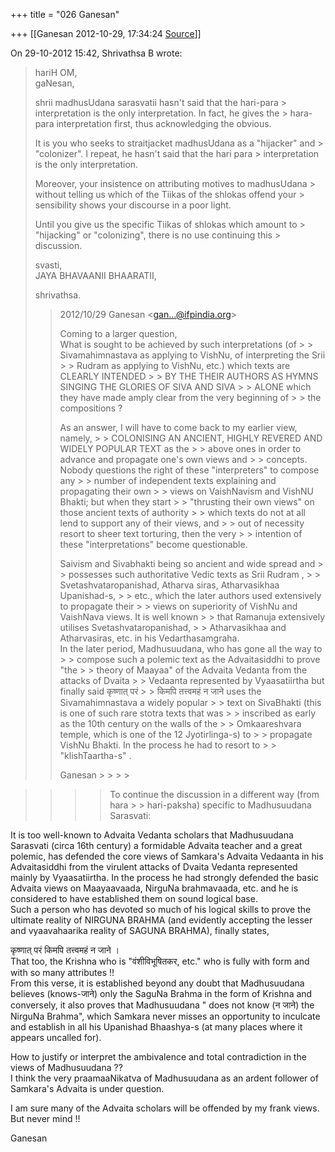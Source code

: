 +++
title = "026 Ganesan"

+++
[[Ganesan	2012-10-29, 17:34:24 [Source](https://groups.google.com/g/bvparishat/c/9SHaNwvK0ZY)]]



On 29-10-2012 15:42, Shrivathsa B wrote:

> hariH OM,  
> gaNesan,  
>   
>  shrii madhusUdana sarasvatii hasn't said that the hari-para > interpretation is the only interpretation. In fact, he gives the > hara-para interpretation first, thus acknowledging the obvious.  
>   
>  It is you who seeks to straitjacket madhusUdana as a "hijacker" and > "colonizer". I repeat, he hasn't said that the hari para > interpretation is the only interpretation.  
>   
>  Moreover, your insistence on attributing motives to madhusUdana > without telling us which of the Tiikas of the shlokas offend your > sensibility shows your discourse in a poor light.  
>   
>  Until you give us the specific Tiikas of shlokas which amount to > "hijacking" or "colonizing", there is no use continuing this > discussion.  
>   
> svasti,  
>  JAYA BHAVAANII BHAARATII,  
> 
> shrivathsa.  
>   
> > 
> > 2012/10/29 Ganesan \<[gan...@ifpindia.org]()\>  
> > > 
> > > >   
> > Coming to a larger question,  
> > What is sought to be achieved by such interpretations (of > > Sivamahimnastava as applying to VishNu, of interpreting the Srii > > Rudram as applying to VishNu, etc.) which texts are CLEARLY INTENDED > > BY THE THEIR AUTHORS AS HYMNS SINGING THE GLORIES OF SIVA AND SIVA > > ALONE which they have made amply clear from the very beginning of > > the compositions ?  
> >   
> > As an answer, I will have to come back to my earlier view, namely, > > COLONISING AN ANCIENT, HIGHLY REVERED AND WIDELY POPULAR TEXT as the > > above ones in order to advance and propagate one's own views and > > concepts.  
> > Nobody questions the right of these "interpreters" to compose any > > number of independent texts explaining and propagating their own > > views on VaishNavism and VishNU Bhakti; but when they start > > "thrusting their own views" on those ancient texts of authority > > which texts do not at all lend to support any of their views, and > > out of necessity resort to sheer text torturing, then the very > > intention of these "interpretations" become questionable.  
> >   
> > Saivism and Sivabhakti being so ancient and wide spread and > > possesses such authoritative Vedic texts as Srii Rudram , > > Svetashvataropanishad, Atharva siras, Atharvasikhaa Upanishad-s, > > etc., which the later authors used extensively to propagate their > > views on superiority of VishNu and VaishNava views. It is well known > > that Ramanuja extensively utilises Svetashvataropanishad, > > Atharvasikhaa and Atharvasiras, etc. in his Vedarthasamgraha.  
> > In the later period, Madhusuudana, who has gone all the way to > > compose such a polemic text as the Advaitasiddhi to prove "the > > theory of Maayaa" of the Advaita Vedanta from the attacks of Dvaita > > Vedaanta represented by Vyaasatiirtha but finally said कृष्णात् परं > > किमपि तत्त्वमहं न जाने uses the Sivamahimnastava a widely popular > > text on SivaBhakti (this is one of such rare stotra texts that was > > inscribed as early as the 10th century on the walls of the > > Omkaareshvara temple, which is one of the 12 Jyotirlinga-s) to > > propagate VishNu Bhakti. In the process he had to resort to > > "klishTaartha-s" .  
> >   
> > Ganesan > > > > 
> > > >   
> > > > 
> > > > 
> > 

  
  
  

> 
> > > 
> > > > 
> > > > To continue the discussion in a different way (from hara > > hari-paksha) specific to Madhusuudana Sarasvati:  
> > > > 
> > > > 
> > 

It is too well-known to Advaita Vedanta scholars that Madhusuudana Sarasvati (circa 16th century) a formidable Advaita teacher and a great polemic, has defended the core views of Samkara's Advaita Vedaanta in his Advaitasiddhi from the virulent attacks of Dvaita Vedanta represented mainly by Vyaasatiirtha. In the process he had strongly defended the basic Advaita views on Maayaavaada, NirguNa brahmavaada, etc. and he is considered to have established them on sound logical base.  
Such a person who has devoted so much of his logical skills to prove the ultimate reality of NIRGUNA BRAHMA (and evidently accepting the lesser and vyaavahaarika reality of SAGUNA BRAHMA), finally states,  
  
कृष्णात् परं किमपि तत्त्वमहं न जाने ।  
That too, the Krishna who is "वंशीविभूषितकर, etc." who is fully with form and with so many attributes !!  
From this verse, it is established beyond any doubt that Madhusuudana believes (knows-जाने) only the SaguNa Brahma in the form of Krishna and conversely, it also proves that Madhusuudana " does not know (न जाने) the NirguNa Brahma", which Samkara never misses an opportunity to inculcate and establish in all his Upanishad Bhaashya-s (at many places where it appears uncalled for).  
  
How to justify or interpret the ambivalence and total contradiction in the views of Madhusuudana ??  
I think the very praamaaNikatva of Madhusuudana as an ardent follower of Samkara's Advaita is under question.  
  
I am sure many of the Advaita scholars will be offended by my frank views.  
But never mind !!  
  
Ganesan  

